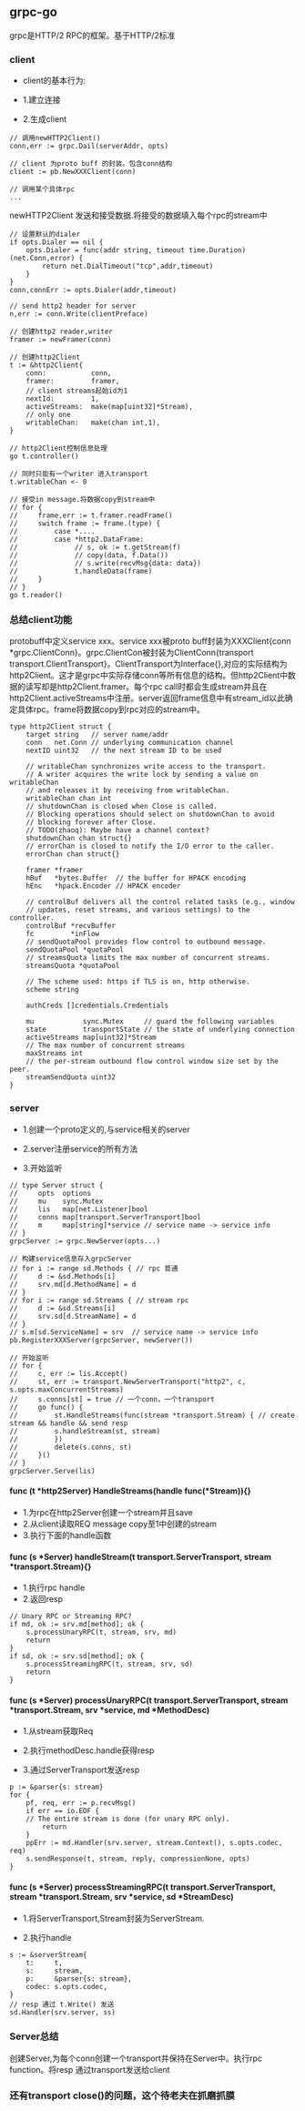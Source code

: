 ## grpc-go

grpc是HTTP/2 RPC的框架。基于HTTP/2标准

### client 

* client的基本行为:

 * 1.建立连接

 * 2.生成client 

```	
// 调用newHTTP2Client()
conn,err := grpc.Dail(serverAddr, opts)  
		
// client 为proto buff 的封装。包含conn结构
client := pb.NewXXXClient(conn)

// 调用某个具体rpc
...			

```

newHTTP2Client 发送和接受数据.将接受的数据填入每个rpc的stream中

```
// 设置默认的dialer
if opts.Dialer == nil {
	opts.Dialer = func(addr string, timeout time.Duration) (net.Conn,error) {
		return net.DialTimeout("tcp",addr,timeout)
	}
}
conn,connErr := opts.Dialer(addr,timeout)

// send http2 header for server 
n,err := conn.Write(clientPreface)	

// 创建http2 reader,writer  
framer := newFramer(conn) 

// 创建http2Client 
t := &http2Client{
	conn: 			conn,
	framer: 		framer,  
	// client streams起始id为1
	nextId:			1,
	activeStreams: 	make(map[uint32]*Stream), 
	// only one 
	writableChan:	make(chan int,1),
}

// http2Client控制信息处理
go t.controller()

// 同时只能有一个writer 进入transport	
t.writableChan <- 0

// 接受in message.将数据copy到stream中
// for {
//     frame,err := t.framer.readFrame() 
// 	   switch frame := frame.(type) {
//         case *.... 
// 		   case *http2.DataFrame:
// 				// s, ok := t.getStream(f)
// 				// copy(data, f.Data())
// 				// s.write(recvMsg{data: data})
// 		        t.handleData(frame)
//     }
// }
go t.reader()
```

### 总结client功能

protobuff中定义service xxx。service xxx被proto buff封装为XXXClient{conn *grpc.ClientConn}。grpc.ClientCon被封装为ClientConn{transport transport.ClientTransport}。ClientTransport为Interface{},对应的实际结构为http2Client。这才是grpc中实际存储conn等所有信息的结构。但http2Client中数据的读写却是http2Client.framer。每个rpc call时都会生成stream并且在http2Client.activeStreams中注册。server返回frame信息中有stream_id以此确定具体rpc。frame将数据copy到rpc对应的stream中。

```
type http2Client struct {
	target string   // server name/addr
	conn   net.Conn // underlying communication channel
	nextID uint32   // the next stream ID to be used

	// writableChan synchronizes write access to the transport.
	// A writer acquires the write lock by sending a value on writableChan
	// and releases it by receiving from writableChan.
	writableChan chan int
	// shutdownChan is closed when Close is called.
	// Blocking operations should select on shutdownChan to avoid
	// blocking forever after Close.
	// TODO(zhaoq): Maybe have a channel context?
	shutdownChan chan struct{}
	// errorChan is closed to notify the I/O error to the caller.
	errorChan chan struct{}

	framer *framer
	hBuf   *bytes.Buffer  // the buffer for HPACK encoding
	hEnc   *hpack.Encoder // HPACK encoder

	// controlBuf delivers all the control related tasks (e.g., window
	// updates, reset streams, and various settings) to the controller.
	controlBuf *recvBuffer
	fc         *inFlow
	// sendQuotaPool provides flow control to outbound message.
	sendQuotaPool *quotaPool
	// streamsQuota limits the max number of concurrent streams.
	streamsQuota *quotaPool

	// The scheme used: https if TLS is on, http otherwise.
	scheme string

	authCreds []credentials.Credentials

	mu            sync.Mutex     // guard the following variables
	state         transportState // the state of underlying connection
	activeStreams map[uint32]*Stream
	// The max number of concurrent streams
	maxStreams int
	// the per-stream outbound flow control window size set by the peer.
	streamSendQuota uint32
}
```
### server

* 1.创建一个proto定义的,与service相关的server

* 2.server注册service的所有方法 

* 3.开始监听 

```
// type Server struct {
//	   opts  options
//     mu    sync.Mutex
// 	   lis   map[net.Listener]bool
//     conns map[transport.ServerTransport]bool
//     m     map[string]*service // service name -> service info
// }
grpcServer := grpc.NewServer(opts...) 

// 构建service信息存入grpcServer   
// for i := range sd.Methods { // rpc 普通
//     d := &sd.Methods[i]
//     srv.md[d.MethodName] = d
// }
// for i := range sd.Streams { // stream rpc
//     d := &sd.Streams[i]
//     srv.sd[d.StreamName] = d
// }
// s.m[sd.ServiceName] = srv  // service name -> service info
pb.RegisterXXXServer(grpcServer, newServer()) 

// 开始监听
// for {
//     c, err := lis.Accept() 
//     st, err := transport.NewServerTransport("http2", c, s.opts.maxConcurrentStreams) 
//     s.conns[st] = true // 一个conn，一个transport 
//     go func() {
//         st.HandleStreams(func(stream *transport.Stream) { // create stream && handle && send resp
//         s.handleStream(st, stream)
//         })
// 		   delete(s.conns, st)
//     }()
// }
grpcServer.Serve(lis)
``` 

#### func (t *http2Server) HandleStreams(handle func(*Stream)){}  

* 1.为rpc在http2Server创建一个stream并且save  
* 2.从client读取REQ message copy至1中创建的stream
* 3.执行下面的handle函数

#### func (s *Server) handleStream(t transport.ServerTransport, stream *transport.Stream){}

* 1.执行rpc handle
* 2.返回resp

```
// Unary RPC or Streaming RPC?
if md, ok := srv.md[method]; ok {
	s.processUnaryRPC(t, stream, srv, md)
    return
}
if sd, ok := srv.sd[method]; ok {
	s.processStreamingRPC(t, stream, srv, sd)
    return
}
```
#### func (s *Server) processUnaryRPC(t transport.ServerTransport, stream *transport.Stream, srv *service, md *MethodDesc) 

* 1.从stream获取Req 

* 2.执行methodDesc.handle获得resp 

* 3.通过ServerTransport发送resp 

``` 
p := &parser{s: stream}
for {
	pf, req, err := p.recvMsg() 
	if err == io.EOF {
	// The entire stream is done (for unary RPC only). 
		return
	}
	ppErr := md.Handler(srv.server, stream.Context(), s.opts.codec, req)
	s.sendResponse(t, stream, reply, compressionNone, opts)
}
```

#### func (s *Server) processStreamingRPC(t transport.ServerTransport, stream *transport.Stream, srv *service, sd *StreamDesc) 

* 1.将ServerTransport,Stream封装为ServerStream.

* 2.执行handle  

```
s := &serverStream{
    t:     t,
    s:     stream,
    p:     &parser{s: stream},
    codec: s.opts.codec,
}
// resp 通过 t.Write() 发送
sd.Handler(srv.server, ss)

```

### Server总结
 
创建Server,为每个conn创建一个transport并保持在Server中。执行rpc function。将resp 通过transport发送给client 

### 还有transport close()的问题，这个待老夫在抓磨抓膜
